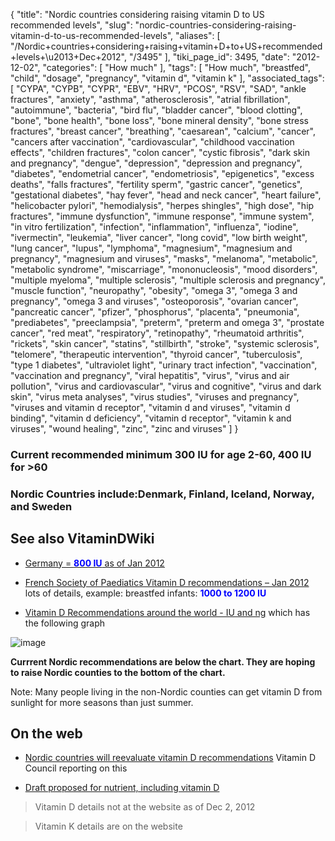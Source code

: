 {
    "title": "Nordic countries considering raising vitamin D to US recommended levels",
    "slug": "nordic-countries-considering-raising-vitamin-d-to-us-recommended-levels",
    "aliases": [
        "/Nordic+countries+considering+raising+vitamin+D+to+US+recommended+levels+\u2013+Dec+2012",
        "/3495"
    ],
    "tiki_page_id": 3495,
    "date": "2012-12-02",
    "categories": [
        "How much"
    ],
    "tags": [
        "How much",
        "breastfed",
        "child",
        "dosage",
        "pregnancy",
        "vitamin d",
        "vitamin k"
    ],
    "associated_tags": [
        "CYPA",
        "CYPB",
        "CYPR",
        "EBV",
        "HRV",
        "PCOS",
        "RSV",
        "SAD",
        "ankle fractures",
        "anxiety",
        "asthma",
        "atherosclerosis",
        "atrial fibrillation",
        "autoimmune",
        "bacteria",
        "bird flu",
        "bladder cancer",
        "blood clotting",
        "bone",
        "bone health",
        "bone loss",
        "bone mineral density",
        "bone stress fractures",
        "breast cancer",
        "breathing",
        "caesarean",
        "calcium",
        "cancer",
        "cancers after vaccination",
        "cardiovascular",
        "childhood vaccination effects",
        "children fractures",
        "colon cancer",
        "cystic fibrosis",
        "dark skin and pregnancy",
        "dengue",
        "depression",
        "depression and pregnancy",
        "diabetes",
        "endometrial cancer",
        "endometriosis",
        "epigenetics",
        "excess deaths",
        "falls fractures",
        "fertility sperm",
        "gastric cancer",
        "genetics",
        "gestational diabetes",
        "hay fever",
        "head and neck cancer",
        "heart failure",
        "helicobacter pylori",
        "hemodialysis",
        "herpes shingles",
        "high dose",
        "hip fractures",
        "immune dysfunction",
        "immune response",
        "immune system",
        "in vitro fertilization",
        "infection",
        "inflammation",
        "influenza",
        "iodine",
        "ivermectin",
        "leukemia",
        "liver cancer",
        "long covid",
        "low birth weight",
        "lung cancer",
        "lupus",
        "lymphoma",
        "magnesium",
        "magnesium and pregnancy",
        "magnesium and viruses",
        "masks",
        "melanoma",
        "metabolic",
        "metabolic syndrome",
        "miscarriage",
        "mononucleosis",
        "mood disorders",
        "multiple myeloma",
        "multiple sclerosis",
        "multiple sclerosis and pregnancy",
        "muscle function",
        "neuropathy",
        "obesity",
        "omega 3",
        "omega 3 and pregnancy",
        "omega 3 and viruses",
        "osteoporosis",
        "ovarian cancer",
        "pancreatic cancer",
        "pfizer",
        "phosphorus",
        "placenta",
        "pneumonia",
        "prediabetes",
        "preeclampsia",
        "preterm",
        "preterm and omega 3",
        "prostate cancer",
        "red meat",
        "respiratory",
        "retinopathy",
        "rheumatoid arthritis",
        "rickets",
        "skin cancer",
        "statins",
        "stillbirth",
        "stroke",
        "systemic sclerosis",
        "telomere",
        "therapeutic intervention",
        "thyroid cancer",
        "tuberculosis",
        "type 1 diabetes",
        "ultraviolet light",
        "urinary tract infection",
        "vaccination",
        "vaccination and pregnancy",
        "viral hepatitis",
        "virus",
        "virus and air pollution",
        "virus and cardiovascular",
        "virus and cognitive",
        "virus and dark skin",
        "virus meta analyses",
        "virus studies",
        "viruses and pregnancy",
        "viruses and vitamin d receptor",
        "vitamin d and viruses",
        "vitamin d binding",
        "vitamin d deficiency",
        "vitamin d receptor",
        "vitamin k and viruses",
        "wound healing",
        "zinc",
        "zinc and viruses"
    ]
}


### Current recommended minimum  300 IU for age 2-60,  400 IU for >60

### Nordic Countries include:Denmark, Finland, Iceland, Norway,  and Sweden

## See also VitaminDWiki

* [Germany =   **<span style="color:#00F;">800 IU</span>**   as of Jan 2012](/tags/germany-span-stylecolor00f800-iuspan-as-of-jan-2012.html)

* [French Society of Paediatics Vitamin D recommendations – Jan 2012](/tags/french-society-of-paediatics-vitamin-d-recommendations-jan-2012.html) lots of details, example: breastfed infants:  **<span style="color:#00F;">1000 to 1200 IU</span>** 

* [Vitamin D Recommendations around the world - IU and ng](/tags/vitamin-d-recommendations-around-the-world-iu-and-ng.html) which has the following graph

<img src="/attachments/d3.mock.jpg" alt="image">

 **Currrent Nordic recommendations are below the chart. They are hoping to raise Nordic counties to the bottom of the chart.** 

Note: Many people living in the non-Nordic counties can get vitamin D from sunlight for more seasons than just summer.

## On the web

* [Nordic countries will reevaluate vitamin D recommendations](http://www.vitamindcouncil.org/index.aspx?o=3948&newsitem=227) Vitamin D Council reporting on this

* [Draft proposed for nutrient, including vitamin D](http://www.slv.se/en-gb/Startpage-NNR/)

> Vitamin D details not at the website as of Dec 2, 2012

> Vitamin K details are on the website